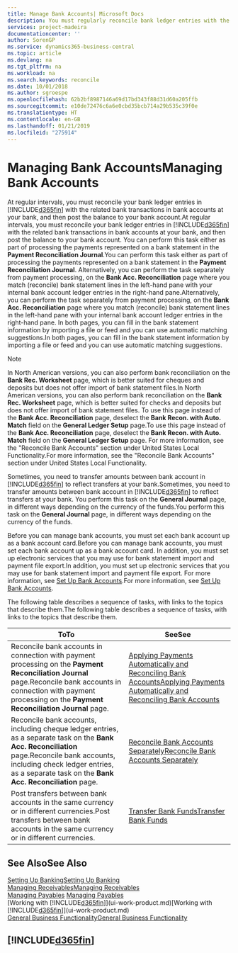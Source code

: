 ```yaml
---
title: Manage Bank Accounts| Microsoft Docs
description: You must regularly reconcile bank ledger entries with the related bank transactions in your bank accounts.
services: project-madeira
documentationcenter: ''
author: SorenGP
ms.service: dynamics365-business-central
ms.topic: article
ms.devlang: na
ms.tgt_pltfrm: na
ms.workload: na
ms.search.keywords: reconcile
ms.date: 10/01/2018
ms.author: sgroespe
ms.openlocfilehash: 62b2bf8987146a69d17bd343f88d31d60a205ffb
ms.sourcegitcommit: e10de72476c6a6e0cbd35bcb714a29b535c39f0e
ms.translationtype: HT
ms.contentlocale: en-GB
ms.lasthandoff: 01/21/2019
ms.locfileid: "275914"
---
```

# <a name="managing-bank-accounts"></a><span data-ttu-id="f7c1c-103">Managing Bank Accounts</span><span class="sxs-lookup"><span data-stu-id="f7c1c-103">Managing Bank Accounts</span></span>
<span data-ttu-id="f7c1c-104">At regular intervals, you must reconcile your bank ledger entries in [!INCLUDE[d365fin](includes/d365fin_md.md)] with the related bank transactions in bank accounts at your bank, and then post the balance to your bank account.</span><span class="sxs-lookup"><span data-stu-id="f7c1c-104">At regular intervals, you must reconcile your bank ledger entries in [!INCLUDE[d365fin](includes/d365fin_md.md)] with the related bank transactions in bank accounts at your bank, and then post the balance to your bank account.</span></span> <span data-ttu-id="f7c1c-105">You can perform this task either as part of processing the payments represented on a bank statement in the **Payment Reconciliation Journal**.</span><span class="sxs-lookup"><span data-stu-id="f7c1c-105">You can perform this task either as part of processing the payments represented on a bank statement in the **Payment Reconciliation Journal**.</span></span> <span data-ttu-id="f7c1c-106">Alternatively, you can perform the task separately from payment processing, on the **Bank Acc. Reconciliation** page where you match (reconcile) bank statement lines in the left-hand pane with your internal bank account ledger entries in the right-hand pane.</span><span class="sxs-lookup"><span data-stu-id="f7c1c-106">Alternatively, you can perform the task separately from payment processing, on the **Bank Acc. Reconciliation** page where you match (reconcile) bank statement lines in the left-hand pane with your internal bank account ledger entries in the right-hand pane.</span></span> <span data-ttu-id="f7c1c-107">In both pages, you can fill in the bank statement information by importing a file or feed and you can use automatic matching suggestions.</span><span class="sxs-lookup"><span data-stu-id="f7c1c-107">In both pages, you can fill in the bank statement information by importing a file or feed and you can use automatic matching suggestions.</span></span>

> [!NOTE]  
> <span data-ttu-id="f7c1c-108">In North American versions, you can also perform bank reconciliation on the **Bank Rec. Worksheet** page, which is better suited for cheques and deposits but does not offer import of bank statement files.</span><span class="sxs-lookup"><span data-stu-id="f7c1c-108">In North American versions, you can also perform bank reconciliation on the **Bank Rec. Worksheet** page, which is better suited for checks and deposits but does not offer import of bank statement files.</span></span> <span data-ttu-id="f7c1c-109">To use this page instead of the **Bank Acc. Reconciliation** page, deselect the **Bank Recon. with Auto. Match** field on the **General Ledger Setup** page.</span><span class="sxs-lookup"><span data-stu-id="f7c1c-109">To use this page instead of the **Bank Acc. Reconciliation** page, deselect the **Bank Recon. with Auto. Match** field on the **General Ledger Setup** page.</span></span> <span data-ttu-id="f7c1c-110">For more information, see the "Reconcile Bank Accounts" section under United States Local Functionality.</span><span class="sxs-lookup"><span data-stu-id="f7c1c-110">For more information, see the "Reconcile Bank Accounts" section under United States Local Functionality.</span></span>

<span data-ttu-id="f7c1c-111">Sometimes, you need to transfer amounts between bank account in [!INCLUDE[d365fin](includes/d365fin_md.md)] to reflect transfers at your bank.</span><span class="sxs-lookup"><span data-stu-id="f7c1c-111">Sometimes, you need to transfer amounts between bank account in [!INCLUDE[d365fin](includes/d365fin_md.md)] to reflect transfers at your bank.</span></span> <span data-ttu-id="f7c1c-112">You perform this task on the **General Journal** page, in different ways depending on the currency of the funds.</span><span class="sxs-lookup"><span data-stu-id="f7c1c-112">You perform this task on the **General Journal** page, in different ways depending on the currency of the funds.</span></span>

<span data-ttu-id="f7c1c-113">Before you can manage bank accounts, you must set each bank account up as a bank account card.</span><span class="sxs-lookup"><span data-stu-id="f7c1c-113">Before you can manage bank accounts, you must set each bank account up as a bank account card.</span></span> <span data-ttu-id="f7c1c-114">In addition, you must set up electronic services that you may use for bank statement import and payment file export.</span><span class="sxs-lookup"><span data-stu-id="f7c1c-114">In addition, you must set up electronic services that you may use for bank statement import and payment file export.</span></span> <span data-ttu-id="f7c1c-115">For more information, see [Set Up Bank Accounts](bank-setup-banking.md).</span><span class="sxs-lookup"><span data-stu-id="f7c1c-115">For more information, see [Set Up Bank Accounts](bank-setup-banking.md).</span></span>

<span data-ttu-id="f7c1c-116">The following table describes a sequence of tasks, with links to the topics that describe them.</span><span class="sxs-lookup"><span data-stu-id="f7c1c-116">The following table describes a sequence of tasks, with links to the topics that describe them.</span></span>

| <span data-ttu-id="f7c1c-117">To</span><span class="sxs-lookup"><span data-stu-id="f7c1c-117">To</span></span> | <span data-ttu-id="f7c1c-118">See</span><span class="sxs-lookup"><span data-stu-id="f7c1c-118">See</span></span> |
| --- | --- |
| <span data-ttu-id="f7c1c-119">Reconcile bank accounts in connection with payment processing on the **Payment Reconciliation Journal** page.</span><span class="sxs-lookup"><span data-stu-id="f7c1c-119">Reconcile bank accounts in connection with payment processing on the **Payment Reconciliation Journal** page.</span></span> |[<span data-ttu-id="f7c1c-120">Applying Payments Automatically and Reconciling Bank Accounts</span><span class="sxs-lookup"><span data-stu-id="f7c1c-120">Applying Payments Automatically and Reconciling Bank Accounts</span></span>](receivables-apply-payments-auto-reconcile-bank-accounts.md) |
| <span data-ttu-id="f7c1c-121">Reconcile bank accounts, including cheque ledger entries, as a separate task on the **Bank Acc. Reconciliation** page.</span><span class="sxs-lookup"><span data-stu-id="f7c1c-121">Reconcile bank accounts, including check ledger entries, as a separate task on the **Bank Acc. Reconciliation** page.</span></span> |[<span data-ttu-id="f7c1c-122">Reconcile Bank Accounts Separately</span><span class="sxs-lookup"><span data-stu-id="f7c1c-122">Reconcile Bank Accounts Separately</span></span>](bank-how-reconcile-bank-accounts-separately.md) |
| <span data-ttu-id="f7c1c-123">Post transfers between bank accounts in the same currency or in different currencies.</span><span class="sxs-lookup"><span data-stu-id="f7c1c-123">Post transfers between bank accounts in the same currency or in different currencies.</span></span> |[<span data-ttu-id="f7c1c-124">Transfer Bank Funds</span><span class="sxs-lookup"><span data-stu-id="f7c1c-124">Transfer Bank Funds</span></span>](bank-how-transfer-bank-funds.md) |

## <a name="see-also"></a><span data-ttu-id="f7c1c-125">See Also</span><span class="sxs-lookup"><span data-stu-id="f7c1c-125">See Also</span></span>
[<span data-ttu-id="f7c1c-126">Setting Up Banking</span><span class="sxs-lookup"><span data-stu-id="f7c1c-126">Setting Up Banking</span></span>](bank-setup-banking.md)  
[<span data-ttu-id="f7c1c-127">Managing Receivables</span><span class="sxs-lookup"><span data-stu-id="f7c1c-127">Managing Receivables</span></span>](receivables-manage-receivables.md)  
<span data-ttu-id="f7c1c-128">[Managing Payables](payables-manage-payables.md)  </span><span class="sxs-lookup"><span data-stu-id="f7c1c-128">[Managing Payables](payables-manage-payables.md)  </span></span>  
<span data-ttu-id="f7c1c-129">[Working with [!INCLUDE[d365fin](includes/d365fin_md.md)]](ui-work-product.md)</span><span class="sxs-lookup"><span data-stu-id="f7c1c-129">[Working with [!INCLUDE[d365fin](includes/d365fin_md.md)]](ui-work-product.md)</span></span>  
[<span data-ttu-id="f7c1c-130">General Business Functionality</span><span class="sxs-lookup"><span data-stu-id="f7c1c-130">General Business Functionality</span></span>](ui-across-business-areas.md)  

## [!INCLUDE[d365fin](includes/free_trial_md.md)]  
 
